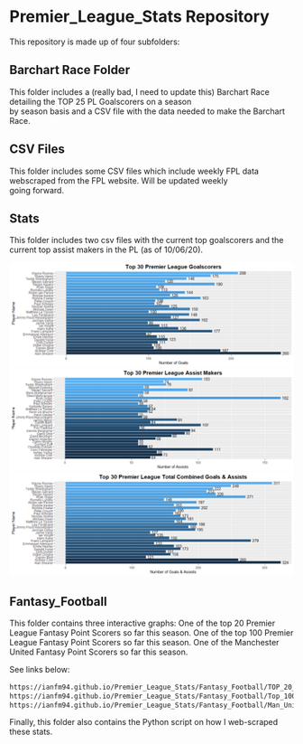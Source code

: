 # Premier_League_Stats Repository

This repository is made up of four subfolders:
 
 ## Barchart Race Folder ##
  This folder includes a (really bad, I need to update this) Barchart Race detailing the TOP 25 PL Goalscorers on a season  \
  by season basis and a CSV file with the data needed to make the Barchart Race.
 
 ## CSV Files ##
  This folder includes some CSV files which include weekly FPL data webscraped from the FPL website. Will be updated weekly \
  going forward.
  
 ## Stats ##
  This folder includes two csv files with the current top goalscorers and the current top assist makers in the PL (as of 10/06/20).
 
  ![Goals](https://github.com/Ianfm94/Premier_League_Stats/blob/master/Stats/Goals.png)
  ![Assists](https://github.com/Ianfm94/Premier_League_Stats/blob/master/Stats/Assists.png)
  ![G&A](https://github.com/Ianfm94/Premier_League_Stats/blob/master/Stats/Combined_G%26A.png)
  
 ## Fantasy_Football ##
  This folder contains three interactive graphs:
   One of the top 20 Premier League Fantasy Point Scorers so far this season.
   One of the top 100 Premier League Fantasy Point Scorers so far this season.
   One of the Manchester United Fantasy Point Scorers so far this season.
   
   See links below:
   
    https://ianfm94.github.io/Premier_League_Stats/Fantasy_Football/TOP_20_Fantasy_PL_Pointscorers.html
    https://ianfm94.github.io/Premier_League_Stats/Fantasy_Football/Top_100_Fantasy_PL_Pointscorers.html 
    https://ianfm94.github.io/Premier_League_Stats/Fantasy_Football/Man_United_Fantasy_PL_Pointscorers.html
 
 Finally, this folder also contains the Python script on how I web-scraped these stats.
  
